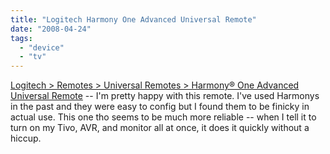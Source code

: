 ```yaml
---
title: "Logitech Harmony One Advanced Universal Remote"
date: "2008-04-24"
tags: 
  - "device"
  - "tv"
---
```


[Logitech > Remotes > Universal Remotes > Harmony® One Advanced Universal Remote](http://www.logitech.com/index.cfm/remotes/universal_remotes/devices/3898&cl=us,en) -- I'm pretty happy with this remote. I've used Harmonys in the past and they were easy to config but I found them to be finicky in actual use. This one tho seems to be much more reliable -- when I tell it to turn on my Tivo, AVR, and monitor all at once, it does it quickly without a hiccup.
